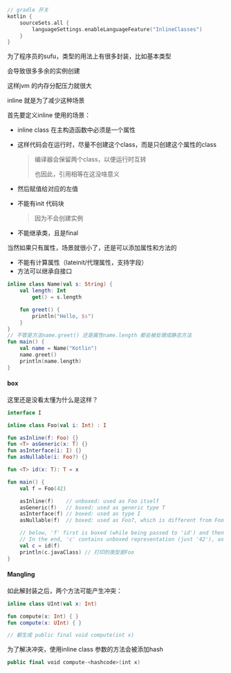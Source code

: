 ```kotlin
// gradle 开关
kotlin {
    sourceSets.all {
        languageSettings.enableLanguageFeature("InlineClasses")
    }
}
```

为了程序员的sufu，类型的用法上有很多封装，比如基本类型   

会导致很多多余的实例创建

这样jvm 的内存分配压力就很大  



inline 就是为了减少这种场景  

首先要定义inline 使用的场景：

- inline class 在主构造函数中必须是一个属性  

- 这样代码会在运行时，尽量不创建这个class，而是只创建这个属性的class  

    > 编译器会保留两个class，以便运行时互转
    >
    > 也因此，引用相等在这没啥意义

- 然后赋值给对应的左值  

- 不能有init 代码块

    > 因为不会创建实例

- 不能继承类，且是final     



当然如果只有属性，场景就很小了，还是可以添加属性和方法的

- 不能有计算属性（lateinit/代理属性，支持字段）
- 方法可以继承自接口

```kotlin
inline class Name(val s: String) {
    val length: Int
        get() = s.length

    fun greet() {
        println("Hello, $s")
    }
}    
// 不管是方法name.greet() 还是属性name.length 都会被处理成静态方法
fun main() {
    val name = Name("Kotlin")
    name.greet()
    println(name.length)
}
```



#### box

这里还是没看太懂为什么是这样？

```kotlin
interface I

inline class Foo(val i: Int) : I

fun asInline(f: Foo) {}
fun <T> asGeneric(x: T) {}
fun asInterface(i: I) {}
fun asNullable(i: Foo?) {}

fun <T> id(x: T): T = x

fun main() {
    val f = Foo(42)

    asInline(f)    // unboxed: used as Foo itself
    asGeneric(f)   // boxed: used as generic type T
    asInterface(f) // boxed: used as type I
    asNullable(f)  // boxed: used as Foo?, which is different from Foo

    // below, 'f' first is boxed (while being passed to 'id') and then unboxed (when returned from 'id')
    // In the end, 'c' contains unboxed representation (just '42'), as 'f'
    val c = id(f)
    println(c.javaClass) // 打印的类型是Foo  
}
```



#### Mangling

如此解封装之后，两个方法可能产生冲突：

```kotlin
inline class UInt(val x: Int)

fun compute(x: Int) { }
fun compute(x: UInt) { }

// 都生成 public final void compute(int x)
```

为了解决冲突，使用inline class 参数的方法会被添加hash

```kotlin
public final void compute-<hashcode>(int x)  
```





